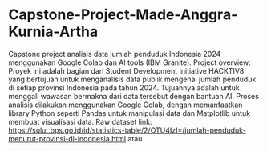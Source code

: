 # Capstone-Project-Made-Anggra-Kurnia-Artha
Capstone project analisis data jumlah penduduk Indonesia 2024 menggunakan Google Colab dan AI tools (IBM Granite).
Project overview: Proyek ini adalah bagian dari Student Development Initiative HACKTIV8 yang bertujuan untuk menganalisis data publik mengenai jumlah penduduk di setiap provinsi Indonesia pada tahun 2024. Tujuannya adalah untuk menggali wawasan bermakna dari data tersebut dengan bantuan AI. Proses analisis dilakukan menggunakan Google Colab, dengan memanfaatkan library Python seperti Pandas untuk manipulasi data dan Matplotlib untuk membuat visualisasi data.
Raw dataset link: https://sulut.bps.go.id/id/statistics-table/2/OTU4IzI=/jumlah-penduduk-menurut-provinsi-di-indonesia.html atau 
